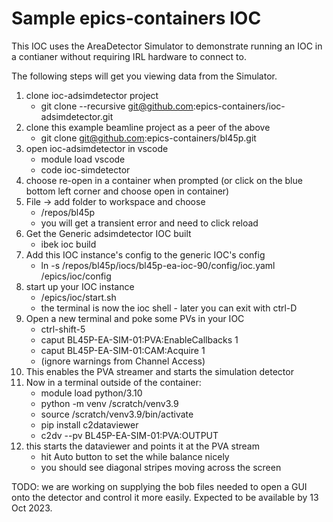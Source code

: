 Sample epics-containers IOC
===========================

This IOC uses the AreaDetector Simulator to demonstrate running an IOC
in a contianer without requiring IRL hardware to connect to.

The following steps will get you viewing data from the Simulator.

1. clone ioc-adsimdetector project
   - git clone --recursive git@github.com:epics-containers/ioc-adsimdetector.git
1. clone this example beamline project as a peer of the above
   - git clone git@github.com:epics-containers/bl45p.git
1. open ioc-adsimdetector in vscode
   - module load vscode
   - code ioc-simdetector
1. choose re-open in a container when prompted (or click on
   the blue bottom left corner and choose open in container)
1. File -> add folder to workspace and choose
   - /repos/bl45p
   - you will get a transient error and need to click reload
1. Get the Generic adsimdetector IOC built
   - ibek ioc build
1. Add this IOC instance's config to the generic IOC's config
   - ln -s /repos/bl45p/iocs/bl45p-ea-ioc-90/config/ioc.yaml /epics/ioc/config
1. start up your IOC instance
   - /epics/ioc/start.sh
   - the terminal is now the ioc shell - later you can exit with ctrl-D
1. Open a new terminal and poke some PVs in your IOC
   - ctrl-shift-5
   - caput BL45P-EA-SIM-01:PVA:EnableCallbacks 1
   - caput BL45P-EA-SIM-01:CAM:Acquire 1
   - (ignore warnings from Channel Access)
1. This enables the PVA streamer and starts the simulation detector
1. Now in a terminal outside of the container:
   - module load python/3.10
   - python -m venv /scratch/venv3.9
   - source /scratch/venv3.9/bin/activate
   - pip install c2dataviewer
   - c2dv --pv BL45P-EA-SIM-01:PVA:OUTPUT
1. this starts the dataviewer and points it at the PVA stream
   - hit Auto button to set the while balance nicely
   - you should see diagonal stripes moving across the screen

TODO: we are working on supplying the bob files needed to open a GUI
onto the detector and control it more easily. Expected to be available
by 13 Oct 2023.
